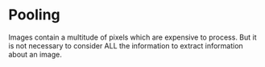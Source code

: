 # Pooling

Images contain a multitude of pixels which are expensive to process. But it is not necessary to consider ALL the information to extract information about an image. 

